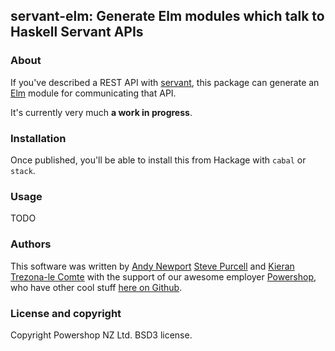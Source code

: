 ## servant-elm: Generate Elm modules which talk to Haskell Servant APIs

### About

If you've described a REST API with
[servant](https://haskell-servant.github.io), this package can
generate an [Elm](elm-lang.org) module for communicating that API.

It's currently very much **a work in progress**.

### Installation

Once published, you'll be able to install this from Hackage with `cabal` or `stack`.

### Usage

TODO

### Authors

This software was written by
[Andy Newport](https://github.com/newporta)
[Steve Purcell](https://github.com/purcell) and
[Kieran Trezona-le Comte](https://github.com/trezona-lecomte) with the
support of our awesome employer
[Powershop](http://www.powershop.co.nz/), who have other cool stuff
[here on Github](https://github.com/powershop).

### License and copyright

Copyright Powershop NZ Ltd. BSD3 license.
